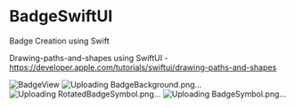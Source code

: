 
# BadgeSwiftUI
Badge Creation using Swift 

Drawing-paths-and-shapes using SwiftUI - https://developer.apple.com/tutorials/swiftui/drawing-paths-and-shapes

![BadgeView](https://github.com/pavan-kumar-arepu/BadgeSwiftUI/assets/13812858/e45d318b-523f-47ff-9b98-5bc0e78897ea)
![Uploading BadgeBackground.png…]()
![Uploading RotatedBadgeSymbol.png…]()
![Uploading BadgeSymbol.png…]()
